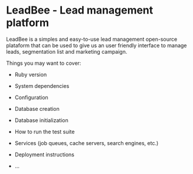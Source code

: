# LeadBee - Lead management platform

LeadBee is a simples and easy-to-use lead management open-source plataform that can
be used to give us an user friendly interface to manage leads, segmentation list and
marketing campaign.

Things you may want to cover:

* Ruby version

* System dependencies

* Configuration

* Database creation

* Database initialization

* How to run the test suite

* Services (job queues, cache servers, search engines, etc.)

* Deployment instructions

* ...
